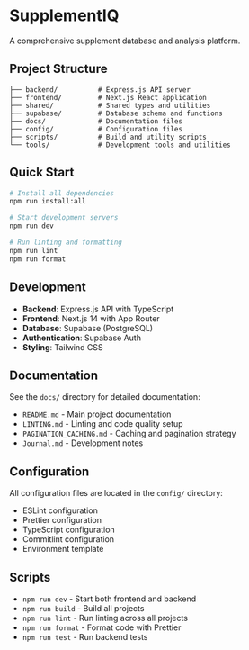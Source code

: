 # SupplementIQ

A comprehensive supplement database and analysis platform.

## Project Structure

```
├── backend/          # Express.js API server
├── frontend/         # Next.js React application  
├── shared/           # Shared types and utilities
├── supabase/         # Database schema and functions
├── docs/             # Documentation files
├── config/           # Configuration files
├── scripts/          # Build and utility scripts
└── tools/            # Development tools and utilities
```

## Quick Start

```bash
# Install all dependencies
npm run install:all

# Start development servers
npm run dev

# Run linting and formatting
npm run lint
npm run format
```

## Development

- **Backend**: Express.js API with TypeScript
- **Frontend**: Next.js 14 with App Router
- **Database**: Supabase (PostgreSQL)
- **Authentication**: Supabase Auth
- **Styling**: Tailwind CSS

## Documentation

See the `docs/` directory for detailed documentation:
- `README.md` - Main project documentation
- `LINTING.md` - Linting and code quality setup
- `PAGINATION_CACHING.md` - Caching and pagination strategy
- `Journal.md` - Development notes

## Configuration

All configuration files are located in the `config/` directory:
- ESLint configuration
- Prettier configuration  
- TypeScript configuration
- Commitlint configuration
- Environment template

## Scripts

- `npm run dev` - Start both frontend and backend
- `npm run build` - Build all projects
- `npm run lint` - Run linting across all projects
- `npm run format` - Format code with Prettier
- `npm run test` - Run backend tests